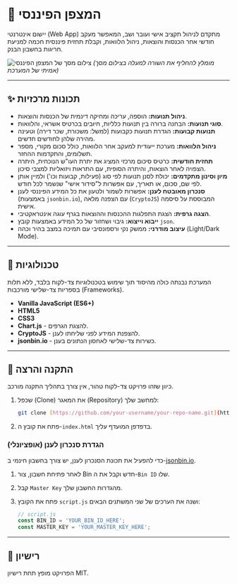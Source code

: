 # 🧭 המצפן הפיננסי

יישום אינטרנטי (Web App) מתקדם לניהול תקציב אישי ועובר ושב, המאפשר מעקב חודשי אחר הכנסות והוצאות, ניהול הלוואות, וקבלת תחזית פיננסית חכמה למניעת חריגות בחשבון הבנק.

![צילום מסך של המצפן הפיננסי](link/to/your/screenshot.png)
*(מומלץ להחליף את השורה למעלה בצילום מסך אמיתי של המערכת)*

---

## ✨ תכונות מרכזיות

* **ניהול תנועות:** הוספה, עריכה ומחיקה דינמית של הכנסות והוצאות.
* **סוגי תנועות:** הבחנה ברורה בין תנועות כלליות, חיובים בכרטיס אשראי, והלוואות.
* **תנועות קבועות:** הגדרת תנועות כקבועות (למשל: משכורת, שכר דירה) וטעינה מהירה שלהן לחודשים חדשים.
* **ניהול הלוואות:** מערכת ייעודית למעקב אחר הלוואות, כולל סכום מקורי, מספר תשלומים, והתקדמות ההחזר.
* **תחזית חודשית:** כרטיס סיכום מרכזי המציג את יתרת העו"ש הנוכחית, היתרה הצפויה לאחר הוצאות, והיתרה הסופית, עם התראות ויזואליות למצבי סיכון.
* **מיון וסינון מתקדמים:** יכולת לסנן תנועות לפי סוג (פעילות, קבועות וכו') ולמיין אותן לפי שם, סכום, או תאריך, עם אפשרות ל"סידור אישי" שנשמר לכל חודש.
* **סנכרון מאובטח לענן:** אפשרות לשמור ולטעון את כל המידע הפיננסי לענן (באמצעות `jsonbin.io`), עם הצפנה מלאה (`CryptoJS`) המבוססת על סיסמה אישית.
* **הצגה גרפית:** הצגת התפלגות ההכנסות וההוצאות בגרף עוגה אינטראקטיבי.
* **ייבוא וייצוא:** גיבוי ושחזור של כל המידע באמצעות קובץ `json`.
* **עיצוב מודרני:** ממשק נקי ורספונסיבי עם תמיכה במצב בהיר וכהה (Light/Dark Mode).

---

## 🚀 טכנולוגיות

המערכת נבנתה כולה מהיסוד תוך שימוש בטכנולוגיות צד-לקוח בלבד, ללא תלות בספריות צד-שלישי מורכבות (Frameworks).

* **Vanilla JavaScript (ES6+)**
* **HTML5**
* **CSS3**
* **Chart.js** - להצגת הגרפים.
* **CryptoJS** - להצפנת המידע לפני שליחתו לענן.
* **jsonbin.io** - כשירות צד-שלישי לאחסון הנתונים בענן.

---

## 🔧 התקנה והרצה

כיוון שזהו פרויקט צד-לקוח טהור, אין צורך בתהליך התקנה מורכב.

1.  שכפל (Clone) את המאגר (Repository) למחשב שלך:
    ```bash
    git clone [https://github.com/your-username/your-repo-name.git](https://github.com/your-username/your-repo-name.git)
    ```
2.  פתח את קובץ ה-`index.html` בדפדפן המועדף עליך.

### הגדרת סנכרון לענן (אופציונלי)

כדי להפעיל את תכונת הסנכרון לענן, יש צורך בחשבון חינמי ב-[jsonbin.io](https://jsonbin.io/).

1.  לאחר פתיחת חשבון, צור Bin חדש וקבל את ה-`Bin ID` שלו.
2.  קבל `Master Key` מהגדרות החשבון שלך.
3.  פתח את הקובץ `script.js` ושנה את הערכים של שני המשתנים הבאים:

    ```javascript
    // script.js
    const BIN_ID = 'YOUR_BIN_ID_HERE';
    const MASTER_KEY = 'YOUR_MASTER_KEY_HERE';
    ```

---

## 📜 רישיון

הפרויקט מופץ תחת רישיון MIT.